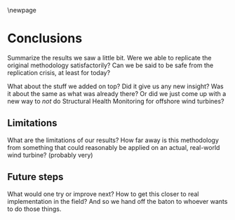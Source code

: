 \newpage
# Conclusions
<!--  Segons els resultats obtinguts, conclusions, limitacions i extensions futures -->

Summarize the results we saw a little bit. Were we able to replicate the original methodology satisfactorily? Can we be said to be safe from the replication crisis, at least for today?

What about the stuff we added on top? Did it give us any new insight? Was it about the same as what was already there? Or did we just come up with a new way to _not_ do Structural Health Monitoring for offshore wind turbines?

## Limitations
What are the limitations of our results? How far away is this methodology from something that could reasonably be applied on an actual, real-world wind turbine? (probably very)

## Future steps
What would one try or improve next? How to get this closer to real implementation in the field? And so we hand off the baton to whoever wants to do those things.
